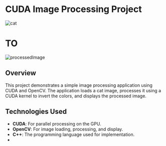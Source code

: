# CUDA Image Processing Project

![cat](https://github.com/user-attachments/assets/f15bdf08-49b2-4a26-ad20-fa5b6cbb4fa3)

# TO
![processedImage](https://github.com/user-attachments/assets/5fed5f5f-2d13-4db1-8f8d-48774eb5d351)

## Overview
This project demonstrates a simple image processing application using CUDA and OpenCV. The application loads a cat image, processes it using a CUDA kernel to invert the colors, and displays the processed image.

## Technologies Used
- **CUDA**: For parallel processing on the GPU.
- **OpenCV**: For image loading, processing, and display.
- **C++**: The programming language used for implementation.
- 
